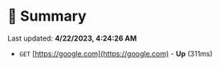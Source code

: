 # 📖 Summary
Last updated: **4/22/2023, 4:24:26 AM**

- `GET` [https://google.com](https://google.com) - **Up** (311ms)
